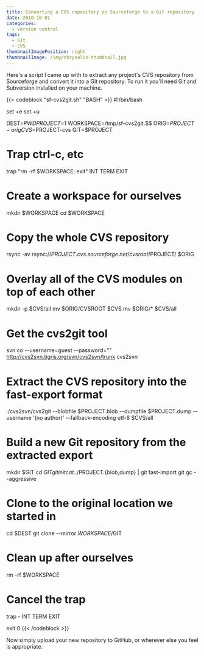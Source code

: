 ```yaml
---
title: Converting a CVS repository on Sourceforge to a Git repository
date: 2010-10-01
categories:
  - version control
tags:
  - Git
  - CVS
thumbnailImagePosition: right
thumbnailImage: /img/chrysalis-thumbnail.jpg
---
```


Here's a script I came up with to extract any project's CVS repository from Sourceforge and convert it into a Git repository. To run it you'll need Git and Subversion installed on your machine.

<!--more-->

{{< codeblock "sf-cvs2git.sh" "BASH" >}}
#!/bin/bash

set +e
set +u

DEST=$PWD
PROJECT=$1
WORKSPACE=/tmp/sf-cvs2git.$$
ORIG=$PROJECT-orig
CVS=$PROJECT-cvs
GIT=$PROJECT

# Trap ctrl-c, etc
trap "rm -rf $WORKSPACE; exit" INT TERM EXIT

# Create a workspace for ourselves
mkdir $WORKSPACE
cd $WORKSPACE

# Copy the whole CVS repository
rsync -av rsync://$PROJECT.cvs.sourceforge.net/cvsroot/$PROJECT/ $ORIG

# Overlay all of the CVS modules on top of each other
mkdir -p $CVS/all
mv $ORIG/CVSROOT $CVS
mv $ORIG/* $CVS/all

# Get the cvs2git tool
svn co --username=guest --password="" http://cvs2svn.tigris.org/svn/cvs2svn/trunk cvs2svn

# Extract the CVS repository into the fast-export format
./cvs2svn/cvs2git --blobfile $PROJECT.blob --dumpfile $PROJECT.dump --username '(no author)' --fallback-encoding utf-8 $CVS/all

# Build a new Git repository from the extracted export
mkdir $GIT
cd $GIT
git init
cat ../$PROJECT.{blob,dump} | git fast-import
git gc --aggressive

# Clone to the original location we started in
cd $DEST
git clone --mirror $WORKSPACE/$GIT

# Clean up after ourselves
rm -rf $WORKSPACE

# Cancel the trap
trap - INT TERM EXIT

exit 0
{{< /codeblock >}}

Now simply upload your new repository to GitHub, or wherever else you feel is appropriate.

